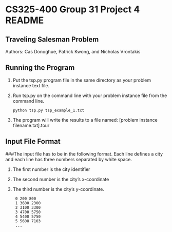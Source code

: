 # CS325-400 Group 31 Project 4 README
## Traveling Salesman Problem
Authors: Cas Donoghue, Patrick Kwong, and Nicholas Vrontakis

## Running the Program
1. Put the tsp.py program file in the same directory as your problem instance text file.
2. Run tsp.py on the command line with your problem instance file from the command line.

   ```
   python tsp.py tsp_example_1.txt
   ```
3. The program will write the results to a file named: [problem instance filename.txt].tour

## Input File Format
###The input file has to be in the following format. Each line defines a city and each line has three numbers separated by white space.
1. The first number is the city identifier
2. The second number is the city’s x-coordinate
3. The third number is the city’s y-coordinate.

   ```
    0 200 800
	1 3600 2300
	2 3100 3300
	3 4700 5750
	4 5400 5750
	5 5608 7103
	...
   ```